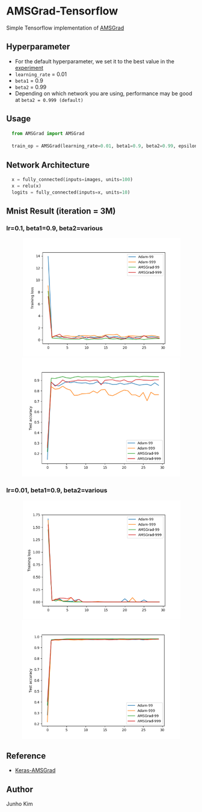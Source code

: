 # AMSGrad-Tensorflow
Simple Tensorflow implementation of [AMSGrad](https://openreview.net/pdf?id=ryQu7f-RZ)

## Hyperparameter
* For the default hyperparameter, we set it to the best value in the [experiment](https://fdlm.github.io/post/amsgrad/)
* `learning_rate` = 0.01
* `beta1` = 0.9
* `beta2` = 0.99
* Depending on which network you are using, performance may be good at `beta2 = 0.999 (default)`

## Usage
```python
  from AMSGrad import AMSGrad
  
  train_op = AMSGrad(learning_rate=0.01, beta1=0.9, beta2=0.99, epsilon=1e-8).minimize(loss)
```

## Network Architecture
```python
  x = fully_connected(inputs=images, units=100)
  x = relu(x)
  logits = fully_connected(inputs=x, units=10)
```
## Mnist Result (iteration = 3M)
### lr=0.1, beta1=0.9, beta2=various
<div align="center">
   <img src="/assests/lr_01_loss.png" width="420">
  <img src="/assests/lr_01_acc.png"  width="420">
</div>

### lr=0.01, beta1=0.9, beta2=various
<div align="center">
   <img src="/assests/lr_001_loss.png" width="420">
  <img src="/assests/lr_001_acc.png"  width="420">
</div>

## Reference
* [Keras-AMSGrad](https://github.com/keras-team/keras/blob/master/keras/optimizers.py)

## Author
Junho Kim
